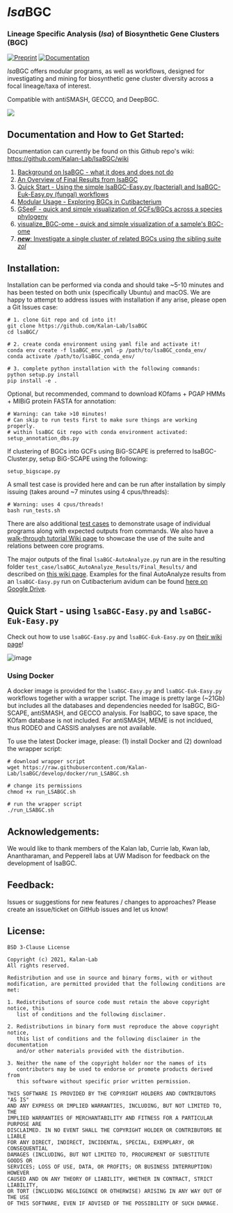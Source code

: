 # *lsa*BGC
### Lineage Specific Analysis (*lsa*) of Biosynthetic Gene Clusters (BGC)

[![Preprint](https://img.shields.io/badge/preprint-bioRxiv-darkblue?style=flat-square&maxAge=2678400)](https://www.biorxiv.org/content/10.1101/2022.04.20.488953v2)
[![Documentation](https://img.shields.io/badge/documentation-wiki-darkgreen?style=flat-square&maxAge=2678400)](https://github.com/Kalan-Lab/lsaBGC/wiki)


*lsa*BGC offers modular programs, as well as workflows, designed for investigating and mining for biosynthetic gene cluster diversity across a focal lineage/taxa of interest. 

Compatible with antiSMASH, GECCO, and DeepBGC. 

<image src="https://github.com/Kalan-Lab/lsaBGC/blob/main/docs/images/lsaBGC1.1_Simplified.png">

## Documentation and How to Get Started:

Documentation can currently be found on this Github repo's wiki: https://github.com/Kalan-Lab/lsaBGC/wiki

1. [Background on lsaBGC - what it does and does not do](https://github.com/Kalan-Lab/lsaBGC/wiki/00.-Background-&-Considerations)
2. [An Overview of Final Results from lsaBGC](https://github.com/Kalan-Lab/lsaBGC/wiki/13.-Overview-of-lsaBGC-AutoAnalyze's-Final-Results)
3. [Quick Start - Using the simple lsaBGC-Easy.py (bacterial) and lsaBGC-Euk-Easy.py (fungal) workflows](https://github.com/Kalan-Lab/lsaBGC/wiki/14.-lsaBGC-Easy-Tutorial)
4. [Modular Usage - Exploring BGCs in Cutibacterium](https://github.com/Kalan-Lab/lsaBGC/wiki/03.-Quick-Start-&-In-Depth-Tutorial:-Exploring-BGCs-in-Cutibacterium)
5. [GSeeF - quick and simple visualization of GCFs/BGCs across a species phylogeny](https://github.com/Kalan-Lab/lsaBGC/wiki/17.-GSeeF---Visualizing-GCF-Cluster-Presence-and-Annotation-Along-a-Species-Phylogeny)
6. [visualize_BGC-ome - quick and simple visualization of a sample's BGC-ome](https://github.com/Kalan-Lab/lsaBGC/wiki/19.-Plot-Sample-BGC-ome)
7. [***new***: Investigate a single cluster of related BGCs using the sibling suite *zol*](https://github.com/Kalan-Lab/zol)

## Installation:

Installation can be performed via conda and should take ~5-10 minutes and has been tested on both unix (specifically Ubuntu) and macOS. We are happy to attempt to address issues with installation if any arise, please open a Git Issues case:

```
# 1. clone Git repo and cd into it!
git clone https://github.com/Kalan-Lab/lsaBGC
cd lsaBGC/

# 2. create conda environment using yaml file and activate it!
conda env create -f lsaBGC_env.yml -p /path/to/lsaBGC_conda_env/
conda activate /path/to/lsaBGC_conda_env/

# 3. complete python installation with the following commands:
python setup.py install
pip install -e .
```

Optional, but recommended, command to download KOfams + PGAP HMMs + MIBiG protein FASTA for annotation:

```
# Warning: can take >10 minutes! 
# Can skip to run tests first to make sure things are working properly.
# within lsaBGC Git repo with conda environment activated:
setup_annotation_dbs.py
```

If clustering of BGCs into GCFs using BiG-SCAPE is preferred to lsaBGC-Cluster.py, setup BiG-SCAPE using the following:

```
setup_bigscape.py
```
   
A small test case is provided here and can be run after installation by simply issuing (takes around ~7 minutes using 4 cpus/threads):

```
# Warning: uses 4 cpus/threads! 
bash run_tests.sh
```

There are also additional [test cases](https://github.com/Kalan-Lab/lsaBGC_Ckefir_Testing_Cases) to demonstrate usage of individual programs along with expected outputs from commands. We also have a [walk-through tutorial Wiki page](https://github.com/Kalan-Lab/lsaBGC/wiki/03.-Quick-Start-&-In-Depth-Tutorial:-Exploring-BGCs-in-Cutibacterium) to showcase the use of the suite and relations between core programs.

The major outputs of the final `lsaBGC-AutoAnalyze.py` run are in the resulting folder `test_case/lsaBGC_AutoAnalyze_Results/Final_Results/` and described on [this wiki page](https://github.com/Kalan-Lab/lsaBGC/wiki/13.-Overview-of-lsaBGC-AutoAnalyze's-Final-Results). Examples for the final AutoAnalyze results from an `lsaBGC-Easy.py` run on Cutibacterium avidum can be found [here on Google Drive](https://drive.google.com/drive/u/1/folders/1jHFFOUTd4SbIO-xiGG8MWTZaP1U4RF1j). 
   
## Quick Start - using `lsaBGC-Easy.py` and `lsaBGC-Euk-Easy.py` 

Check out how to use `lsaBGC-Easy.py` and `lsaBGC-Euk-Easy.py` on [their wiki page](https://github.com/Kalan-Lab/lsaBGC/wiki/14.-lsaBGC-Easy-Tutorial)!

![image](https://user-images.githubusercontent.com/4260723/181613839-df183cdc-1103-403f-b5d1-889484f52be9.png)

### Using Docker

A docker image is provided for the `lsaBGC-Easy.py` and `lsaBGC-Euk-Easy.py` workflows together with a wrapper script. The image is pretty large (~21Gb) but includes all the databases and dependencies needed for lsaBGC, BiG-SCAPE, antiSMASH, and GECCO analysis. For lsaBGC, to save space, the KOfam database is not included. For antiSMASH, MEME is not incldued, thus RODEO and CASSIS analyses are not available.
   
To use the latest Docker image, please: (1) install Docker and (2) download the wrapper script:

```
# download wrapper script
wget https://raw.githubusercontent.com/Kalan-Lab/lsaBGC/develop/docker/run_LSABGC.sh

# change its permissions
chmod +x run_LSABGC.sh

# run the wrapper script 
./run_LSABGC.sh 
```
   
## Acknowledgements:

We would like to thank members of the Kalan lab, Currie lab, Kwan lab, Anantharaman, and Pepperell labs at UW Madison for feedback on the development of lsaBGC.

## Feedback:

Issues or suggestions for new features / changes to approaches? Please create an issue/ticket on GitHub issues and let us know!

## License:

```
BSD 3-Clause License

Copyright (c) 2021, Kalan-Lab
All rights reserved.

Redistribution and use in source and binary forms, with or without
modification, are permitted provided that the following conditions are met:

1. Redistributions of source code must retain the above copyright notice, this
   list of conditions and the following disclaimer.

2. Redistributions in binary form must reproduce the above copyright notice,
   this list of conditions and the following disclaimer in the documentation
   and/or other materials provided with the distribution.

3. Neither the name of the copyright holder nor the names of its
   contributors may be used to endorse or promote products derived from
   this software without specific prior written permission.

THIS SOFTWARE IS PROVIDED BY THE COPYRIGHT HOLDERS AND CONTRIBUTORS "AS IS"
AND ANY EXPRESS OR IMPLIED WARRANTIES, INCLUDING, BUT NOT LIMITED TO, THE
IMPLIED WARRANTIES OF MERCHANTABILITY AND FITNESS FOR A PARTICULAR PURPOSE ARE
DISCLAIMED. IN NO EVENT SHALL THE COPYRIGHT HOLDER OR CONTRIBUTORS BE LIABLE
FOR ANY DIRECT, INDIRECT, INCIDENTAL, SPECIAL, EXEMPLARY, OR CONSEQUENTIAL
DAMAGES (INCLUDING, BUT NOT LIMITED TO, PROCUREMENT OF SUBSTITUTE GOODS OR
SERVICES; LOSS OF USE, DATA, OR PROFITS; OR BUSINESS INTERRUPTION) HOWEVER
CAUSED AND ON ANY THEORY OF LIABILITY, WHETHER IN CONTRACT, STRICT LIABILITY,
OR TORT (INCLUDING NEGLIGENCE OR OTHERWISE) ARISING IN ANY WAY OUT OF THE USE
OF THIS SOFTWARE, EVEN IF ADVISED OF THE POSSIBILITY OF SUCH DAMAGE.
```
